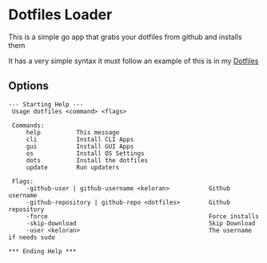 # Dotfiles Loader
This is a simple go app that grabs your dotfiles from github and installs them

It has a very simple syntax it must follow an example of this is in my [Dotfiles](https://github.com/keloran/dotfiles)

## Options
```
--- Starting Help ---
 Usage dotfiles <command> <flags>

 Commands:
     help          This message
     cli           Install CLI Apps
     gui           Install GUI Apps
     os            Install OS Settings
     dots          Install the dotfiles
     update        Run updaters

 Flags:
     -github-user | github-username <keloran>           Github username
     -github-repository | github-repo <dotfiles>        Github repository
     -force                                             Force installs
     -skip-download                                     Skip Download
     -user <keloran>                                    The username if needs sudo

*** Ending Help ***
```
